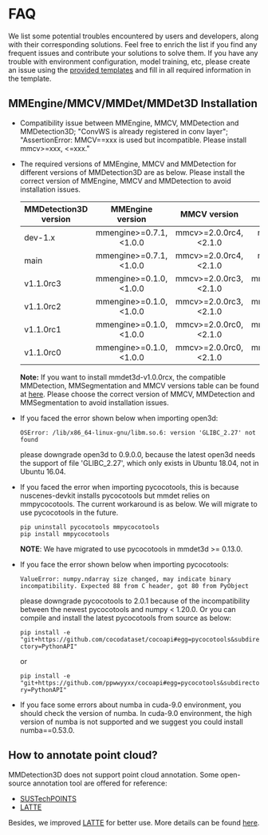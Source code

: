 # FAQ

We list some potential troubles encountered by users and developers, along with their corresponding solutions. Feel free to enrich the list if you find any frequent issues and contribute your solutions to solve them. If you have any trouble with environment configuration, model training, etc, please create an issue using the [provided templates](https://github.com/open-mmlab/mmdetection3d/blob/master/.github/ISSUE_TEMPLATE/error-report.md) and fill in all required information in the template.

## MMEngine/MMCV/MMDet/MMDet3D Installation

- Compatibility issue between MMEngine, MMCV, MMDetection and MMDetection3D; "ConvWS is already registered in conv layer"; "AssertionError: MMCV==xxx is used but incompatible. Please install mmcv>=xxx, \<=xxx."

- The required versions of MMEngine, MMCV and MMDetection for different versions of MMDetection3D are as below. Please install the correct version of MMEngine, MMCV and MMDetection to avoid installation issues.

  | MMDetection3D version |     MMEngine version     |      MMCV version       |   MMDetection version    |
  | --------------------- | :----------------------: | :---------------------: | :----------------------: |
  | dev-1.x               | mmengine>=0.7.1, \<1.0.0 | mmcv>=2.0.0rc4, \<2.1.0 |  mmdet>=3.0.0, \<3.1.0   |
  | main                  | mmengine>=0.7.1, \<1.0.0 | mmcv>=2.0.0rc4, \<2.1.0 |  mmdet>=3.0.0, \<3.1.0   |
  | v1.1.0rc3             | mmengine>=0.1.0, \<1.0.0 | mmcv>=2.0.0rc3, \<2.1.0 | mmdet>=3.0.0rc0, \<3.1.0 |
  | v1.1.0rc2             | mmengine>=0.1.0, \<1.0.0 | mmcv>=2.0.0rc3, \<2.1.0 | mmdet>=3.0.0rc0, \<3.1.0 |
  | v1.1.0rc1             | mmengine>=0.1.0, \<1.0.0 | mmcv>=2.0.0rc0, \<2.1.0 | mmdet>=3.0.0rc0, \<3.1.0 |
  | v1.1.0rc0             | mmengine>=0.1.0, \<1.0.0 | mmcv>=2.0.0rc0, \<2.1.0 | mmdet>=3.0.0rc0, \<3.1.0 |

  **Note:** If you want to install mmdet3d-v1.0.0rcx, the compatible MMDetection, MMSegmentation and MMCV versions table can be found at [here](https://mmdetection3d.readthedocs.io/en/latest/faq.html#mmcv-mmdet-mmdet3d-installation). Please choose the correct version of MMCV, MMDetection and MMSegmentation to avoid installation issues.

- If you faced the error shown below when importing open3d:

  `OSError: /lib/x86_64-linux-gnu/libm.so.6: version 'GLIBC_2.27' not found`

  please downgrade open3d to 0.9.0.0, because the latest open3d needs the support of file 'GLIBC_2.27', which only exists in Ubuntu 18.04, not in Ubuntu 16.04.

- If you faced the error when importing pycocotools, this is because nuscenes-devkit installs pycocotools but mmdet relies on mmpycocotools. The current workaround is as below. We will migrate to use pycocotools in the future.

  ```shell
  pip uninstall pycocotools mmpycocotools
  pip install mmpycocotools
  ```

  **NOTE**: We have migrated to use pycocotools in mmdet3d >= 0.13.0.

- If you face the error shown below when importing pycocotools:

  `ValueError: numpy.ndarray size changed, may indicate binary incompatibility. Expected 88 from C header, got 80 from PyObject`

  please downgrade pycocotools to 2.0.1 because of the incompatibility between the newest pycocotools and numpy \< 1.20.0. Or you can compile and install the latest pycocotools from source as below:

  `pip install -e "git+https://github.com/cocodataset/cocoapi#egg=pycocotools&subdirectory=PythonAPI"`

  or

  `pip install -e "git+https://github.com/ppwwyyxx/cocoapi#egg=pycocotools&subdirectory=PythonAPI"`

- If you face some errors about numba in cuda-9.0 environment, you should check the version of numba. In cuda-9.0 environment, the high version of numba is not supported and we suggest you could install numba==0.53.0.

## How to annotate point cloud?

MMDetection3D does not support point cloud annotation. Some open-source annotation tool are offered for reference:

- [SUSTechPOINTS](https://github.com/naurril/SUSTechPOINTS)
- [LATTE](https://github.com/bernwang/latte)

Besides, we improved [LATTE](https://github.com/bernwang/latte) for better use. More details can be found [here](https://arxiv.org/abs/2011.10174).
